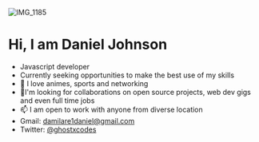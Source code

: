 ![IMG_1185](https://user-images.githubusercontent.com/114375388/204053696-d2ed8318-3ed1-4a5d-b8f4-dfd52b4d723d.JPG)


# Hi, I am Daniel Johnson 
- Javascript developer 
- Currently seeking opportunities to make the best use of my skills 
- 👀  I love animes, sports and networking 
- 💞️I'm looking for collaborations on open source projects, web dev gigs and even full time jobs
- 📫 I am open to work with anyone from diverse location
- Gmail: damilare1daniel@gmail.com
- Twitter: [@ghostxcodes](https://twitter.com/ghostxcodes)



